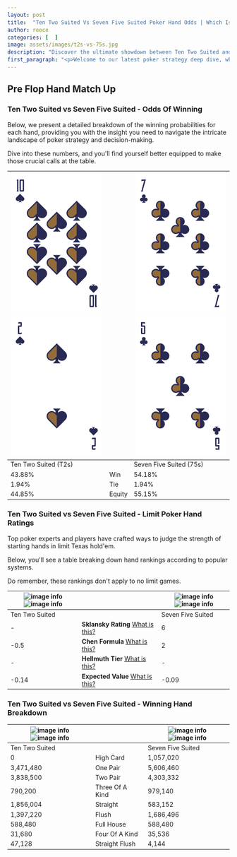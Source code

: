 ```yaml
---
layout: post
title:  "Ten Two Suited Vs Seven Five Suited Poker Hand Odds | Which Is The Better Hand In Poker? A Complete Guide"
author: reece
categories: [  ]
image: assets/images/t2s-vs-75s.jpg
description: "Discover the ultimate showdown between Ten Two Suited and Seven Five Suited in poker! Uncover the odds, strategies, and scenarios where one hand triumphs over the other. Get ready to up your poker game with this thrilling analysis."
first_paragraph: "<p>Welcome to our latest poker strategy deep dive, where we're pitting two distinct hands against each other in a high-stakes showdown: Ten Two Suited vs Seven Five Suited.</p><p>In the dynamic world of poker, every decision counts, and knowing which hand holds the upper hand is key to your success at the table.</p><p>In this article, we'll dissect these two hands, explore the scenarios where one dominates the other, and equip you with the knowledge to make strategic choices that can tip the odds in your favor.</p><p>Get ready to unravel the intriguing dynamics of these poker hands and elevate your game to new heights.</p>"
---
```




[comment]: # (sp0)

## Pre Flop Hand Match Up

<div class="table hand-ratings" markdown="1"> 



### Ten Two Suited vs Seven Five Suited - Odds Of Winning

Below, we present a detailed breakdown of the winning probabilities for each hand, providing you with the insight you need to navigate the intricate landscape of poker strategy and decision-making. 

Dive into these numbers, and you'll find yourself better equipped to make those crucial calls at the table.


    
| ![image info](assets/images/hand1/t.png) ![image info](assets/images/hand1/2.png) |  | ![image info](assets/images/hand2/7.png) ![image info](assets/images/hand2/5.png) |
| -------- | -------- | -------- |
| Ten Two Suited (T2s) |  | Seven Five Suited (75s) |
| 43.88% | Win | 54.18% |
| 1.94% | Tie | 1.94% |
| 44.85% | Equity | 55.15% |




[comment]: # (sp1)



### Ten Two Suited vs Seven Five Suited - Limit Poker Hand Ratings

Top poker experts and players have crafted ways to judge the strength of starting hands in limit Texas hold'em. 

Below, you'll see a table breaking down hand rankings according to popular systems. 

Do remember, these rankings don't apply to no limit games.


    
| ![image info](https://www.riverpairs.com/assets/images/hand1/t.png) ![image info](https://www.riverpairs.com/assets/images/hand1/2.png) |  | ![image info](https://www.riverpairs.com/assets/images/hand2/7.png) ![image info](https://www.riverpairs.com/assets/images/hand2/5.png) |
| -------- | -------- | -------- |
| Ten Two Suited |  | Seven Five Suited |
| - | **Sklansky Rating** [What is this?](/sklansky-rating-explained) | 6 |
| -0.5 | **Chen Formula** [What is this?](/chen-formula-explained) | 2 |
| - | **Hellmuth Tier** [What is this?](/Hellmuth-tier-explained) | - |
| -0.14 | **Expected Value** [What is this?](/expected-value-explained) | -0.09 |




[comment]: # (sp2)



### Ten Two Suited vs Seven Five Suited - Winning Hand Breakdown


    
| ![image info](https://www.riverpairs.com/assets/images/hand1/t.png) ![image info](https://www.riverpairs.com/assets/images/hand1/2.png) |  | ![image info](https://www.riverpairs.com/assets/images/hand2/7.png) ![image info](https://www.riverpairs.com/assets/images/hand2/5.png) |
| -------- | -------- | -------- |
| Ten Two Suited |  | Seven Five Suited |
| 0 | High Card | 1,057,020 |
| 3,471,480 | One Pair | 5,606,460 |
| 3,838,500 | Two Pair | 4,303,332 |
| 790,200 | Three Of A Kind | 979,140 |
| 1,856,004 | Straight | 583,152 |
| 1,397,220 | Flush | 1,686,496 |
| 588,480 | Full House | 588,480 |
| 31,680 | Four Of A Kind | 35,536 |
| 47,128 | Straight Flush | 4,144 |




[comment]: # (sp3)



</div>

[comment]: # (sp4)



[comment]: # (sp5)

